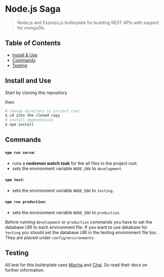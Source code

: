 # Node.js Saga

> Node.js and Express.js boilerplate for building REST APIs with support for mongoDb.

## Table of Contents
* [Install & Use](#install-and-use)
* [Commands](#commands)
* [Testing](#testing)

## Install and Use

Start by cloning this repository

then

```sh
# change directory to project root
$ cd into the cloned copy
# install dependencies
$ npm install
```

## Commands

#### `npm run serve`:
- runs a **nodemon watch task** for the all files in the project root.
- sets the environment variable `NODE_ENV` to `development`.

#### `npm test`:
- sets the environment variable `NODE_ENV` to `testing`.

#### `npm run production`:
- sets the environment variable `NODE_ENV` to `production`.

Before running `development` or `production` commands you have to set the database URI to each environment file. If you want to use database for `testing` you should set the database URI in the testing environment file too. They are placed under `config/environments`.

## Testing

All test for this boilerplate uses [Mocha](https://github.com/mochajs/mocha) and [Chai](https://github.com/chaijs/chai). So read their docs on further information.